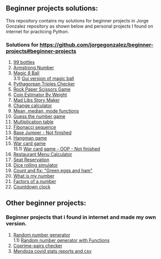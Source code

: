 ## Beginner projects solutions:
This repository contains my solutions for beginner projects in Jorge Gonzalez repository as shown below and personal projects I found on internet for practicing Python.

### Solutions for https://github.com/jorgegonzalez/beginner-projects#beginner-projects

1) [99 bottles](https://github.com/facufrau/beginner-projects-solutions/blob/master/solutions/99bottles.py)
2) [Armstrong Number](https://github.com/facufrau/beginner-projects-solutions/blob/master/solutions/armstrong.py)
3) [Magic 8 Ball](https://github.com/facufrau/beginner-projects-solutions/blob/master/solutions/magic_8ball.py)\
3.1) [Gui version of magic ball](https://github.com/facufrau/beginner-projects-solutions/blob/master/solutions/magic_8ballgui.py) 
4) [Pythagorean Triples Checker](https://github.com/facufrau/beginner-projects-solutions/blob/master/solutions/pythagorean.py)
5) [Rock Paper Scissors Game](https://github.com/facufrau/beginner-projects-solutions/blob/master/solutions/rockpaperscissors.py)
6) [Coin Estimator By Weight](https://github.com/facufrau/beginner-projects-solutions/blob/master/solutions/coin_estimator.py)
7) [Mad Libs Story Maker](https://github.com/facufrau/beginner-projects-solutions/blob/master/solutions/madlibs.py)
8) [Change calculator](https://github.com/facufrau/beginner-projects-solutions/blob/master/solutions/changecalc.py)
9) [Mean, median, mode functions](https://github.com/facufrau/beginner-projects-solutions/blob/master/solutions/mean_median_mode.py)
10) [Guess the number game](https://github.com/facufrau/beginner-projects-solutions/blob/master/solutions/guess_number.py)
11) [Multiplication table](https://github.com/facufrau/beginner-projects-solutions/blob/master/solutions/mult_tables.py)
12) [Fibonacci sequence](https://github.com/facufrau/beginner-projects-solutions/blob/master/solutions/fibonacci.py)
13) [Base Jumper - Not finished](https://github.com/facufrau/beginner-projects-solutions/blob/master/solutions/base_jumper.py)
14) [Hangman game](https://github.com/facufrau/beginner-projects-solutions/blob/master/solutions/hangman.py)
15) [War card game](https://github.com/facufrau/beginner-projects-solutions/blob/master/solutions/war_card_game.py)\
15.1) [War card game - OOP - Not finished](https://github.com/facufrau/beginner-projects-solutions/blob/master/solutions/war_card_game_oop.py)
16) [Restaurant Menu Calculator](https://github.com/facufrau/beginner-projects-solutions/blob/master/solutions/menu_calculator.py)
17) [Seat Reservation](https://github.com/facufrau/beginner-projects-solutions/blob/master/solutions/seat_reservation.py)
18) [Dice rolling simulator](https://github.com/facufrau/beginner-projects-solutions/blob/master/solutions/dice_roller.py)
19) [Count and fix: "Green eggs and ham"](https://github.com/facufrau/beginner-projects-solutions/tree/master/solutions/Count%20and%20Fix%20Green%20Eggs%20and%20Ham)
20) [What is my number](https://github.com/facufrau/beginner-projects-solutions/blob/master/solutions/what_is_my_number.py)
21) [Factors of a number](https://github.com/facufrau/beginner-projects-solutions/blob/master/solutions/factors.py)
22) [Countdown clock](https://github.com/facufrau/beginner-projects-solutions/blob/master/solutions/countdown.py)

## Other beginner projects:

### Beginner projects that i found in internet and made my own version.

1) [Random number generator](https://github.com/facufrau/beginner-projects-solutions/blob/master/solutions/num_generator.py)\
  1.1) [Random number generator with Functions](https://github.com/facufrau/beginner-projects-solutions/blob/master/solutions/num_generator_functions.py)
2) [Coprime-pairs checker](https://github.com/facufrau/beginner-projects-solutions/blob/master/solutions/coprimos.py)
3) [Mendoza covid stats reports and csv](https://github.com/facufrau/beginner-projects-solutions/tree/master/reportes_covid)
